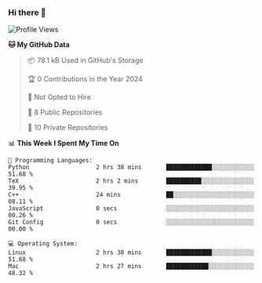 ### Hi there 👋

<!--
**huayuan4396/huayuan4396** is a ✨ _special_ ✨ repository because its `README.md` (this file) appears on your GitHub profile.

Here are some ideas to get you started:

- 🔭 I’m currently working on ...
- 🌱 I’m currently learning ...
- 👯 I’m looking to collaborate on ...
- 🤔 I’m looking for help with ...
- 💬 Ask me about ...
- 📫 How to reach me: ...
- 😄 Pronouns: ...
- ⚡ Fun fact: ...
-->

<!--START_SECTION:waka-->
![Profile Views](http://img.shields.io/badge/Profile%20Views-0-blue)

**🐱 My GitHub Data** 

> 📦 78.1 kB Used in GitHub's Storage 
 > 
> 🏆 0 Contributions in the Year 2024
 > 
> 🚫 Not Opted to Hire
 > 
> 📜 8 Public Repositories 
 > 
> 🔑 10 Private Repositories 
 > 
📊 **This Week I Spent My Time On** 

```text
💬 Programming Languages: 
Python                   2 hrs 38 mins       █████████████░░░░░░░░░░░░   51.68 % 
TeX                      2 hrs 2 mins        ██████████░░░░░░░░░░░░░░░   39.95 % 
C++                      24 mins             ██░░░░░░░░░░░░░░░░░░░░░░░   08.11 % 
JavaScript               0 secs              ░░░░░░░░░░░░░░░░░░░░░░░░░   00.26 % 
Git Config               0 secs              ░░░░░░░░░░░░░░░░░░░░░░░░░   00.00 % 

💻 Operating System: 
Linux                    2 hrs 38 mins       █████████████░░░░░░░░░░░░   51.68 % 
Mac                      2 hrs 27 mins       ████████████░░░░░░░░░░░░░   48.32 % 
```


<!--END_SECTION:waka-->
